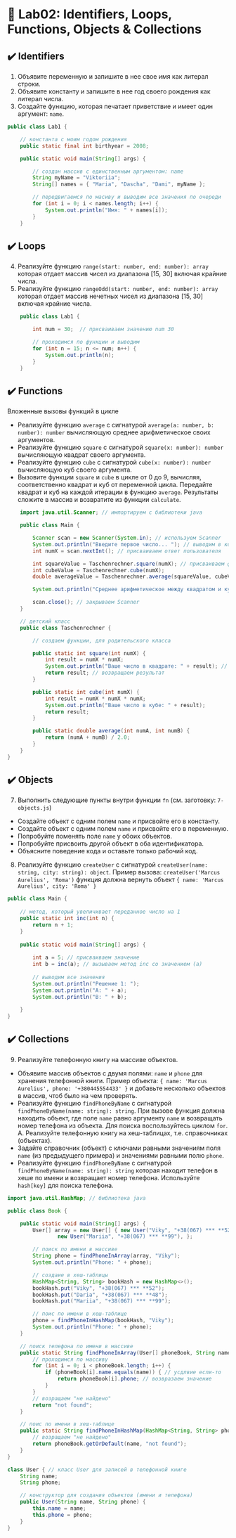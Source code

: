 #  👾 Lab02: Identifiers, Loops, Functions, Objects & Collections
## ✔️ Identifiers
1. Объявите переменную и запишите в нее свое имя как литерал строки.
2. Объявите константу и запишите в нее год своего рождения как литерал числа.
3. Создайте функцию, которая печатает приветствие и имеет один аргумент: `name`.

```java
public class Lab1 {

    // константа с моим годом рождения
    public static final int birthyear = 2008;

    public static void main(String[] args) {

        // создан массив с единственным аргументом: name
        String myName = "Viktoriia";
        String[] names = { "Maria", "Dascha", "Dami", myName };

        // передвигаемся по масиву и выводим все значения по очереди
        for (int i = 0; i < names.length; i++) {
            System.out.println("Имя: " + names[i]);
        }
    }

```

## ✔️ Loops
4. Реализуйте функцию `range(start: number, end: number): array` которая отдает
массив чисел из диапазона [15, 30] включая крайние числа.
5. Реализуйте функцию `rangeOdd(start: number, end: number): array` которая
отдает массив нечетных чисел из диапазона [15, 30] включая крайние числа.

```java
    public class Lab1 {

        int num = 30;  // присваиваем значению num 30

        // проходимся по функции и выводим 
        for (int n = 15; n <= num; n++) {
            System.out.println(n);
        }
    }

```

## ✔️ Functions
Вложенные вызовы функций в цикле
- Реализуйте функцию `average` с сигнатурой
`average(a: number, b: number): number` вычисляющую среднее арифметическое своих
аргументов.
- Реализуйте функцию `square` с сигнатурой `square(x: number): number`
вычисляющую квадрат своего аргумента.
- Реализуйте функцию `cube` с сигнатурой `cube(x: number): number`
вычисляющую куб своего аргумента.
- Вызовите функции `square` и `cube` в цикле от 0 до 9, вычисляя, соответственно
квадрат и куб от переменной цикла. Передайте квадрат и куб на каждой итерации в
функцию `average`. Результаты сложите в массив и возвратите из функции
`calculate`.

```java
    import java.util.Scanner; // импортируем с библиотеки java

    public class Main {

        Scanner scan = new Scanner(System.in); // используем Scanner
        System.out.println("Введите первое число... "); // выводим в консоль вопрос пользователю 
        int numX = scan.nextInt(); // присваиваем ответ пользователя 

        int squareValue = Taschenrechner.square(numX); // присваиваем функции значение 
        int cubeValue = Taschenrechner.cube(numX);
        double averageValue = Taschenrechner.average(squareValue, cubeValue);

        System.out.println("Среднее арифметическое между квадратом и кубом: " + averageValue);

        scan.close(); // закрываем Scanner
    }
```
```java
    // детский класс 
    public class Taschenrechner {

        // создаем функции, для родительского класса

        public static int square(int numX) {
            int result = numX * numX; 
            System.out.println("Ваше число в квадрате: " + result); // выводим в консоль
            return result; // возвращаем результат 
        }

        public static int cube(int numX) {
            int result = numX * numX * numX;
            System.out.println("Ваше число в кубе: " + result);
            return result;
        }

        public static double average(int numA, int numB) {
            return (numA + numB) / 2.0;
        }
    }
}
```
## ✔️ Objects
7. Выполнить следующие пункты внутри функции `fn` (см. заготовку: `7-objects.js`)
- Создайте объект с одним полем `name` и присвойте его в константу.
- Создайте объект с одним полем `name` и присвойте его в переменную.
- Попробуйте поменять поле `name` у обоих объектов.
- Попробуйте присвоить другой объект в оба идентификатора.
- Объясните поведение кода и оставьте только рабочий код.
8. Реализуйте функцию `createUser` с сигнатурой
`createUser(name: string, city: string): object`. Пример вызова:
`createUser('Marcus Aurelius', 'Roma')` функция должна вернуть объект
`{ name: 'Marcus Aurelius', city: 'Roma' }`

```java
public class Main {
 
    // метод, который увеличивает переданное число на 1
    public static int inc(int n) {
        return n + 1;
    }
 
    public static void main(String[] args) {
 
        int a = 5; // присваиваем значение
        int b = inc(a); // вызываем метод inс со значением (а)
 
        // выводим все значения
        System.out.println("Решение 1: ");
        System.out.println("A: " + a);
        System.out.println("B: " + b);
 
    }
}
```
## ✔️ Collections
9. Реализуйте телефонную книгу на массиве объектов.
- Объявите массив объектов с двумя полями: `name` и `phone` для хранения
телефонной книги. Пример объекта:
`{ name: 'Marcus Aurelius', phone: '+380445554433' }` и добавьте несколько
объектов в массив, чтоб было на чем проверять.
- Реализуйте функцию `findPhoneByName` с сигнатурой
`findPhoneByName(name: string): string`. При вызове функция должна находить
объект, где поле `name` равно аргументу `name` и возвращать номер телефона из
объекта. Для поиска воспользуйтесь циклом `for`.
A. Реализуйте телефонную книгу на хеш-таблицах, т.е. справочниках (объектах).
- Задайте справочник (объект) с ключами равными значениям поля `name` (из
предыдущего примера) и значениями равными полю `phone`.
- Реализуйте функцию `findPhoneByName` с сигнатурой
`findPhoneByName(name: string): string` которая находит телефон в хеше по имени
и возвращает номер телефона. Используйте `hash[key]` для поиска телефона.
```java
import java.util.HashMap; // библиотека java

public class Book {

    public static void main(String[] args) {
        User[] array = new User[] { new User("Viky", "+38(067) *** **52"), new User("Daria", "+38(067) *** **48"),
                new User("Mariia", "+38(067) *** **99"), };

        // поиск по имени в массиве
        String phone = findPhoneInArray(array, "Viky");
        System.out.println("Phone: " + phone);

        // создаие в хеш-таблицы
        HashMap<String, String> bookHash = new HashMap<>();
        bookHash.put("Viky", "+38(067) *** **52");
        bookHash.put("Daria", "+38(067) *** **48");
        bookHash.put("Mariia", "+38(067) *** **99");

        // поис по имени в хеш-таблице
        phone = findPhoneInHashMap(bookHash, "Viky");
        System.out.println("Phone: " + phone);
    }

    // поиск телефона по имени в массиве
    public static String findPhoneInArray(User[] phoneBook, String name) {
        // проходимся по массиву
        for (int i = 0; i < phoneBook.length; i++) {
            if (phoneBook[i].name.equals(name)) { // усдлвие если-то
                return phoneBook[i].phone; // возвразаем значение
            }
        }
        // возращаем "не найдено"
        return "not found";
    }

    // поис по имени в хеш-таблице
    public static String findPhoneInHashMap(HashMap<String, String> phoneBook, String name) {
        // возращаем "не найдено"
        return phoneBook.getOrDefault(name, "not found");
    }
}

class User { // класс User для записей в телефонной книге
    String name;
    String phone;

    // конструктор для создания объектов (имени и телефона)
    public User(String name, String phone) {
        this.name = name;
        this.phone = phone;
    }
}
```





